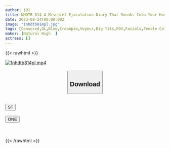 ```yaml
---
author: j91
title: NHDTB-814 A Mischief Ejaculation Diary That Sneaks Into Your Home While You're Sleeping Every Night, If You Get Caught, You'll Immediately Rape!
date: 2023-08-24T00:00:00Z
image: "1nhdtb814pl.jpg"
tags: [Censored,OL,Blow,Creampie,Voyeur,Big Tits,POV,Facials,Female College Student,Huge Butt	 ]
maker: [Natural High  ]
actress: []
---
```



{{< rawhtml >}}

<div class="video" data-videoid="MY7YMyWKw6iBvv">
    <a href="javascript:;">
        <img src="https://my.j91.asia/posts/1nhdtb814pl/1nhdtb814pl.jpg" width="WIDTH" height="HEIGHT" alt="1nhdtb814pl.mp4" loading="lazy">
    </a>
</div>

<script type="text/javascript" src="https://j91.asia/asset/on-demand-st.js"></script>

<br>
  <link rel="stylesheet" href="https://j91.asia/asset/bs5.css">
  
  <center>
  <button class="btn btn-primary" type="button" data-bs-toggle="collapse" data-bs-target=".multi-collapse" aria-expanded="false" aria-controls="multiCollapseExample1 multiCollapseExample2"><h2>Download</h2></button></center>
</p>
<div class="row">
  <div class="col">
    <div class="collapse multi-collapse" id="multiCollapseExample1">
      <div class="card card-body">
	      	      <br>
<div class="buttons">  
<a href="https://streamtape.to/v/MY7YMyWKw6iBvv"><button class="btn-hover color-3"><i class="fa fa-download"></i> ST</button></a></div>
    </div>
  </div>
</div>
  <div class="col">
    <div class="collapse multi-collapse" id="multiCollapseExample2">
      <div class="card card-body">
	      <br>
<div class="buttons">
    <a href="https://oneupload.to/lqie6av4dg6f"><button class="btn-hover color-9"><i class="fa fa-download"></i> ONE</button></a></div>
<br><br>
      </div>
    </div>
  </div>
</div>

{{< /rawhtml >}}

